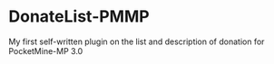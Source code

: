 # DonateList-PMMP
My first self-written plugin on the list and description of donation for PocketMine-MP 3.0
